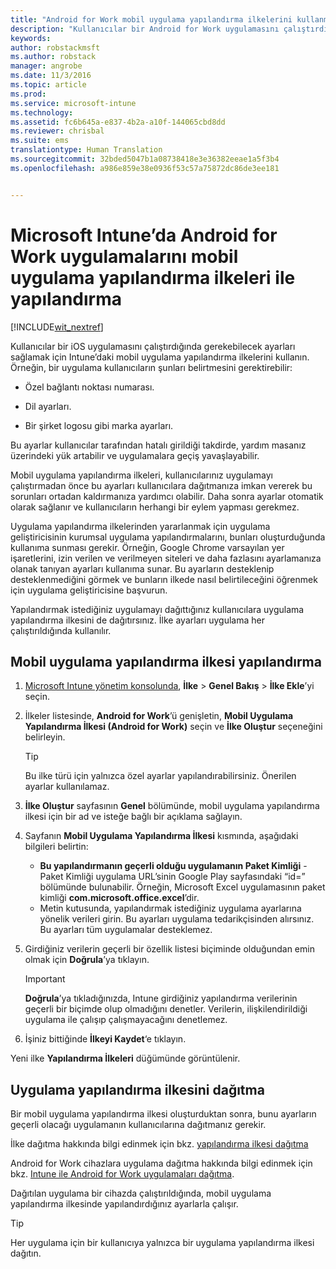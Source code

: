 ```yaml
---
title: "Android for Work mobil uygulama yapılandırma ilkelerini kullanma | Microsoft Intune"
description: "Kullanıcılar bir Android for Work uygulamasını çalıştırdığında gerekebilecek ayarları sağlamak için Intune’daki mobil uygulama yapılandırma ilkelerini kullanın."
keywords: 
author: robstackmsft
ms.author: robstack
manager: angrobe
ms.date: 11/3/2016
ms.topic: article
ms.prod: 
ms.service: microsoft-intune
ms.technology: 
ms.assetid: fc6b645a-e837-4b2a-a10f-144065cbd8dd
ms.reviewer: chrisbal
ms.suite: ems
translationtype: Human Translation
ms.sourcegitcommit: 32bded5047b1a08738418e3e36382eeae1a5f3b4
ms.openlocfilehash: a986e859e38e0936f53c57a75872dc86de3ee181


---
```


# <a name="configure-android-for-work-apps-with-mobile-app-configuration-policies-in-microsoft-intune"></a>Microsoft Intune’da Android for Work uygulamalarını mobil uygulama yapılandırma ilkeleri ile yapılandırma

[!INCLUDE[wit_nextref](../includes/afw_rollout_disclaimer.md)]

Kullanıcılar bir iOS uygulamasını çalıştırdığında gerekebilecek ayarları sağlamak için Intune’daki mobil uygulama yapılandırma ilkelerini kullanın. Örneğin, bir uygulama kullanıcıların şunları belirtmesini gerektirebilir:

-   Özel bağlantı noktası numarası.

-   Dil ayarları.

-   Bir şirket logosu gibi marka ayarları.

Bu ayarlar kullanıcılar tarafından hatalı girildiği takdirde, yardım masanız üzerindeki yük artabilir ve uygulamalara geçiş yavaşlayabilir.

Mobil uygulama yapılandırma ilkeleri, kullanıcılarınız uygulamayı çalıştırmadan önce bu ayarları kullanıcılara dağıtmanıza imkan vererek bu sorunları ortadan kaldırmanıza yardımcı olabilir. Daha sonra ayarlar otomatik olarak sağlanır ve kullanıcıların herhangi bir eylem yapması gerekmez.

Uygulama yapılandırma ilkelerinden yararlanmak için uygulama geliştiricisinin kurumsal uygulama yapılandırmalarını, bunları oluşturduğunda kullanıma sunması gerekir. Örneğin, Google Chrome varsayılan yer işaretlerini, izin verilen ve verilmeyen siteleri ve daha fazlasını ayarlamanıza olanak tanıyan ayarları kullanıma sunar. Bu ayarların desteklenip desteklenmediğini görmek ve bunların ilkede nasıl belirtileceğini öğrenmek için uygulama geliştiricisine başvurun.

Yapılandırmak istediğiniz uygulamayı dağıttığınız kullanıcılara uygulama yapılandırma ilkesini de dağıtırsınız. İlke ayarları uygulama her çalıştırıldığında kullanılır.

## <a name="configure-a-mobile-app-configuration-policy"></a>Mobil uygulama yapılandırma ilkesi yapılandırma

1.  [Microsoft Intune yönetim konsolunda](https://manage.microsoft.com), **İlke** &gt; **Genel Bakış** &gt; **İlke Ekle**’yi seçin.

2.  İlkeler listesinde, **Android for Work**’ü genişletin, **Mobil Uygulama Yapılandırma İlkesi (Android for Work)** seçin ve **İlke Oluştur** seçeneğini belirleyin.

    > [!TIP]
    > Bu ilke türü için yalnızca özel ayarlar yapılandırabilirsiniz. Önerilen ayarlar kullanılamaz.

3.  **İlke Oluştur** sayfasının **Genel** bölümünde, mobil uygulama yapılandırma ilkesi için bir ad ve isteğe bağlı bir açıklama sağlayın.

4. Sayfanın **Mobil Uygulama Yapılandırma İlkesi** kısmında, aşağıdaki bilgileri belirtin:
    - **Bu yapılandırmanın geçerli olduğu uygulamanın Paket Kimliği** - Paket Kimliği uygulama URL’sinin Google Play sayfasındaki “id=” bölümünde bulunabilir. Örneğin, Microsoft Excel uygulamasının paket kimliği **com.microsoft.office.excel**’dir.
    - Metin kutusunda, yapılandırmak istediğiniz uygulama ayarlarına yönelik verileri girin. Bu ayarları uygulama tedarikçisinden alırsınız. Bu ayarları tüm uygulamalar desteklemez.
5.  Girdiğiniz verilerin geçerli bir özellik listesi biçiminde olduğundan emin olmak için **Doğrula**’ya tıklayın.

    > [!IMPORTANT]
    > **Doğrula**’ya tıkladığınızda, Intune girdiğiniz yapılandırma verilerinin geçerli bir biçimde olup olmadığını denetler. Verilerin, ilişkilendirildiği uygulama ile çalışıp çalışmayacağını denetlemez.

6.  İşiniz bittiğinde **İlkeyi Kaydet**‘e tıklayın.

Yeni ilke **Yapılandırma İlkeleri** düğümünde görüntülenir.


## <a name="deploy-the-app-configuration-policy"></a>Uygulama yapılandırma ilkesini dağıtma
Bir mobil uygulama yapılandırma ilkesi oluşturduktan sonra, bunu ayarların geçerli olacağı uygulamanın kullanıcılarına dağıtmanız gerekir.

İlke dağıtma hakkında bilgi edinmek için bkz. [yapılandırma ilkesi dağıtma](/intune/deploy-use/manage-settings-and-features-on-your-devices-with-microsoft-intune-policies#deploy-a-configuration-policy)

Android for Work cihazlara uygulama dağıtma hakkında bilgi edinmek için bkz. [Intune ile Android for Work uygulamaları dağıtma](android-for-work-apps.md).

Dağıtılan uygulama bir cihazda çalıştırıldığında, mobil uygulama yapılandırma ilkesinde yapılandırdığınız ayarlarla çalışır.

> [!TIP]
> Her uygulama için bir kullanıcıya yalnızca bir uygulama yapılandırma ilkesi dağıtın.



<!--HONumber=Oct16_HO2-->


